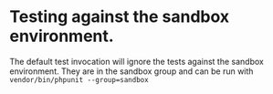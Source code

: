 # Testing against the sandbox environment.

The default test invocation will ignore the tests against the sandbox environment. They are in the sandbox group and can be run with `vendor/bin/phpunit --group=sandbox`
